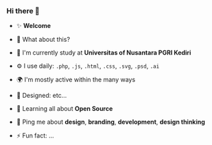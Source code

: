### Hi there 👋

- ✨ **Welcome**
- 🍑 What about this?

- 🏢 I'm currently study at **Universitas of Nusantara PGRI Kediri**
- ⚙️ I use daily: `.php`, `.js`, `.html`, `.css`, `.svg`, `.psd`, `.ai`
- 🌍 I'm mostly active within the many ways
- 💅 Designed: etc...
- 🌱 Learning all about **Open Source**
- 💬 Ping me about **design**, **branding**, **development**, **design thinking**
- ⚡️ Fun fact: ...
